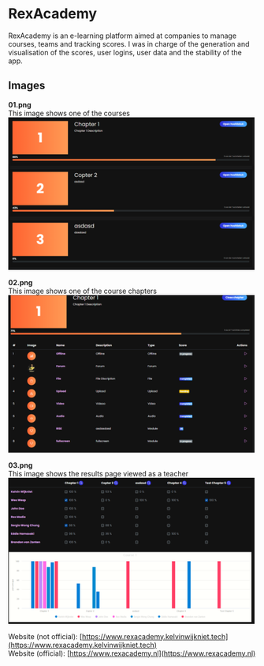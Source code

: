 # RexAcademy
RexAcademy is an e-learning platform aimed at companies to manage courses, teams and tracking scores. I was in charge of the generation and visualisation of the scores, user logins, user data and the stability of the app.

## Images
**01.png**<br/>
This image shows one of the courses<br/>
<img src="https://github.com/KWijkniet/Collection/blob/main/RexAcademy/01.png" style="width:500px"><br/>

**02.png**<br/>
This image shows one of the course chapters<br/>
<img src="https://github.com/KWijkniet/Collection/blob/main/RexAcademy/02.png" style="width:500px"><br/>

**03.png**<br/>
This image shows the results page viewed as a teacher<br/>
<img src="https://github.com/KWijkniet/Collection/blob/main/RexAcademy/03.png" style="width:500px"><br/>

Website (not official): [https://www.rexacademy.kelvinwijkniet.tech](https://www.rexacademy.kelvinwijkniet.tech)<br/>
Website (official): [https://www.rexacademy.nl](https://www.rexacademy.nl)
